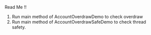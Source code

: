 Read Me !!

1. Run main method of  AccountOverdrawDemo to check overdraw 
2. Run main method of AccountOverdrawSafeDemo to check thread safety.
